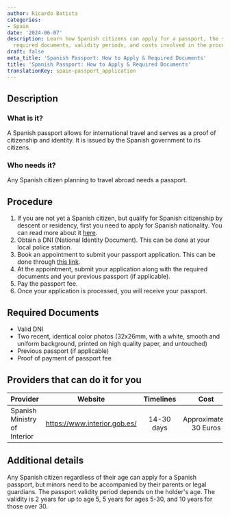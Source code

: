 ```yaml
---
author: Ricardo Batista
categories:
- Spain
date: '2024-06-07'
description: Learn how Spanish citizens can apply for a passport, the steps involved,
  required documents, validity periods, and costs involved in the process.
draft: false
meta_title: 'Spanish Passport: How to Apply & Required Documents'
title: 'Spanish Passport: How to Apply & Required Documents'
translationKey: spain-passport_application
---
```



## Description
### What is it?
A Spanish passport allows for international travel and serves as a proof of citizenship and identity. It is issued by the Spanish government to its citizens.

### Who needs it?
Any Spanish citizen planning to travel abroad needs a passport.

## Procedure
1. If you are not yet a Spanish citizen, but qualify for Spanish citizenship by descent or residency, first you need to apply for Spanish nationality. You can read more about it [here](https://www.mjusticia.gob.es/cs/Satellite/Portal/en/ciudadanos/tramites-gestiones-personales/nacionalidad-residencia).
2. Obtain a DNI (National Identity Document). This can be done at your local police station.
3. Book an appointment to submit your passport application. This can be done through [this link](https://www.citapreviadnie.es/citaPreviaDniExp/).
4. At the appointment, submit your application along with the required documents and your previous passport (if applicable).
5. Pay the passport fee.
6. Once your application is processed, you will receive your passport.

## Required Documents
- Valid DNI
- Two recent, identical color photos (32x26mm, with a white, smooth and uniform background, printed on high quality paper, and untouched)
- Previous passport (if applicable)
- Proof of payment of passport fee 

## Providers that can do it for you

| Provider        |     Website     |     Timelines    |       Cost      |
| --------------- | --------------- |  :-------------: | :-------------: |
| Spanish Ministry of Interior |  https://www.interior.gob.es/      |      14-30 days      |        Approximately 30 Euros       |

## Additional details
Any Spanish citizen regardless of their age can apply for a Spanish passport, but minors need to be accompanied by their parents or legal guardians. The passport validity period depends on the holder's age. The validity is 2 years for up to age 5, 5 years for ages 5-30, and 10 years for those over 30.